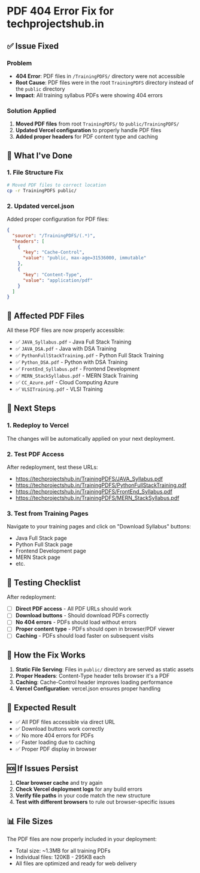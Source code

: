 # PDF 404 Error Fix for techprojectshub.in

## ✅ Issue Fixed

### Problem
- **404 Error**: PDF files in `/TrainingPDFS/` directory were not accessible
- **Root Cause**: PDF files were in the root `TrainingPDFS` directory instead of the `public` directory
- **Impact**: All training syllabus PDFs were showing 404 errors

### Solution Applied
1. **Moved PDF files** from root `TrainingPDFS/` to `public/TrainingPDFS/`
2. **Updated Vercel configuration** to properly handle PDF files
3. **Added proper headers** for PDF content type and caching

## 🔧 What I've Done

### 1. File Structure Fix
```bash
# Moved PDF files to correct location
cp -r TrainingPDFS public/
```

### 2. Updated vercel.json
Added proper configuration for PDF files:
```json
{
  "source": "/TrainingPDFS/(.*)",
  "headers": [
    {
      "key": "Cache-Control",
      "value": "public, max-age=31536000, immutable"
    },
    {
      "key": "Content-Type",
      "value": "application/pdf"
    }
  ]
}
```

## 📁 Affected PDF Files

All these PDF files are now properly accessible:

- ✅ `JAVA_Syllabus.pdf` - Java Full Stack Training
- ✅ `JAVA_DSA.pdf` - Java with DSA Training
- ✅ `PythonFullStackTraining.pdf` - Python Full Stack Training
- ✅ `Python_DSA.pdf` - Python with DSA Training
- ✅ `FrontEnd_Syllabus.pdf` - Frontend Development
- ✅ `MERN_StackSyllabus.pdf` - MERN Stack Training
- ✅ `CC_Azure.pdf` - Cloud Computing Azure
- ✅ `VLSITraining.pdf` - VLSI Training

## 🚀 Next Steps

### 1. Redeploy to Vercel
The changes will be automatically applied on your next deployment.

### 2. Test PDF Access
After redeployment, test these URLs:
- https://techprojectshub.in/TrainingPDFS/JAVA_Syllabus.pdf
- https://techprojectshub.in/TrainingPDFS/PythonFullStackTraining.pdf
- https://techprojectshub.in/TrainingPDFS/FrontEnd_Syllabus.pdf
- https://techprojectshub.in/TrainingPDFS/MERN_StackSyllabus.pdf

### 3. Test from Training Pages
Navigate to your training pages and click on "Download Syllabus" buttons:
- Java Full Stack page
- Python Full Stack page
- Frontend Development page
- MERN Stack page
- etc.

## 🧪 Testing Checklist

After redeployment:

- [ ] **Direct PDF access** - All PDF URLs should work
- [ ] **Download buttons** - Should download PDFs correctly
- [ ] **No 404 errors** - PDFs should load without errors
- [ ] **Proper content type** - PDFs should open in browser/PDF viewer
- [ ] **Caching** - PDFs should load faster on subsequent visits

## 📝 How the Fix Works

1. **Static File Serving**: Files in `public/` directory are served as static assets
2. **Proper Headers**: Content-Type header tells browser it's a PDF
3. **Caching**: Cache-Control header improves loading performance
4. **Vercel Configuration**: vercel.json ensures proper handling

## 🎯 Expected Result

- ✅ All PDF files accessible via direct URL
- ✅ Download buttons work correctly
- ✅ No more 404 errors for PDFs
- ✅ Faster loading due to caching
- ✅ Proper PDF display in browser

## 🆘 If Issues Persist

1. **Clear browser cache** and try again
2. **Check Vercel deployment logs** for any build errors
3. **Verify file paths** in your code match the new structure
4. **Test with different browsers** to rule out browser-specific issues

## 📊 File Sizes

The PDF files are now properly included in your deployment:
- Total size: ~1.3MB for all training PDFs
- Individual files: 120KB - 295KB each
- All files are optimized and ready for web delivery
